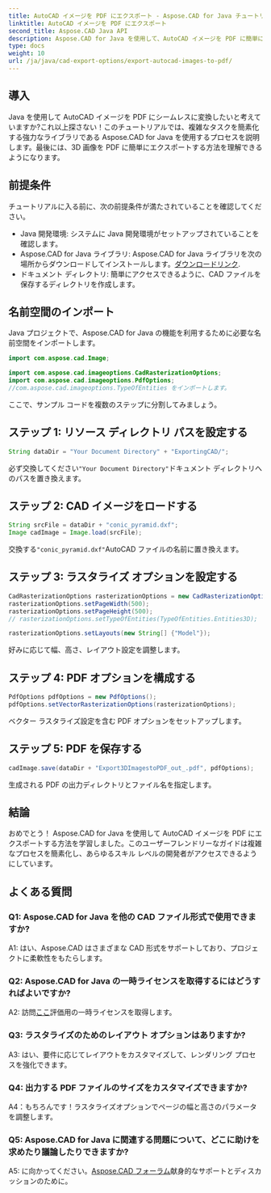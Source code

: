 ```yaml
---
title: AutoCAD イメージを PDF にエクスポート - Aspose.CAD for Java チュートリアル
linktitle: AutoCAD イメージを PDF にエクスポート
second_title: Aspose.CAD Java API
description: Aspose.CAD for Java を使用して、AutoCAD イメージを PDF に簡単にエクスポートします。シームレスな統合については、ステップバイステップのガイドに従ってください。
type: docs
weight: 10
url: /ja/java/cad-export-options/export-autocad-images-to-pdf/
---
```

## 導入

Java を使用して AutoCAD イメージを PDF にシームレスに変換したいと考えていますか?これ以上探さない！このチュートリアルでは、複雑なタスクを簡素化する強力なライブラリである Aspose.CAD for Java を使用するプロセスを説明します。最後には、3D 画像を PDF に簡単にエクスポートする方法を理解できるようになります。

## 前提条件

チュートリアルに入る前に、次の前提条件が満たされていることを確認してください。

- Java 開発環境: システムに Java 開発環境がセットアップされていることを確認します。
-  Aspose.CAD for Java ライブラリ: Aspose.CAD for Java ライブラリを次の場所からダウンロードしてインストールします。[ダウンロードリンク](https://releases.aspose.com/cad/java/).
- ドキュメント ディレクトリ: 簡単にアクセスできるように、CAD ファイルを保存するディレクトリを作成します。

## 名前空間のインポート

Java プロジェクトで、Aspose.CAD for Java の機能を利用するために必要な名前空間をインポートします。

```java
import com.aspose.cad.Image;

import com.aspose.cad.imageoptions.CadRasterizationOptions;
import com.aspose.cad.imageoptions.PdfOptions;
//com.aspose.cad.imageoptions.TypeOfEntities をインポートします。
```

ここで、サンプル コードを複数のステップに分割してみましょう。

## ステップ 1: リソース ディレクトリ パスを設定する

```java
String dataDir = "Your Document Directory" + "ExportingCAD/";
```

必ず交換してください`"Your Document Directory"`ドキュメント ディレクトリへのパスを置き換えます。

## ステップ 2: CAD イメージをロードする

```java
String srcFile = dataDir + "conic_pyramid.dxf";
Image cadImage = Image.load(srcFile);
```

交換する`"conic_pyramid.dxf"`AutoCAD ファイルの名前に置き換えます。

## ステップ 3: ラスタライズ オプションを設定する

```java
CadRasterizationOptions rasterizationOptions = new CadRasterizationOptions();
rasterizationOptions.setPageWidth(500);
rasterizationOptions.setPageHeight(500);
// rasterizationOptions.setTypeOfEntities(TypeOfEntities.Entities3D);

rasterizationOptions.setLayouts(new String[] {"Model"});
```

好みに応じて幅、高さ、レイアウト設定を調整します。

## ステップ 4: PDF オプションを構成する

```java
PdfOptions pdfOptions = new PdfOptions();
pdfOptions.setVectorRasterizationOptions(rasterizationOptions);
```

ベクター ラスタライズ設定を含む PDF オプションをセットアップします。

## ステップ 5: PDF を保存する

```java
cadImage.save(dataDir + "Export3DImagestoPDF_out_.pdf", pdfOptions);
```

生成される PDF の出力ディレクトリとファイル名を指定します。

## 結論

おめでとう！ Aspose.CAD for Java を使用して AutoCAD イメージを PDF にエクスポートする方法を学習しました。このユーザーフレンドリーなガイドは複雑なプロセスを簡素化し、あらゆるスキル レベルの開発者がアクセスできるようにしています。

## よくある質問

### Q1: Aspose.CAD for Java を他の CAD ファイル形式で使用できますか?

A1: はい、Aspose.CAD はさまざまな CAD 形式をサポートしており、プロジェクトに柔軟性をもたらします。

### Q2: Aspose.CAD for Java の一時ライセンスを取得するにはどうすればよいですか?

 A2: 訪問[ここ](https://purchase.aspose.com/temporary-license/)評価用の一時ライセンスを取得します。

### Q3: ラスタライズのためのレイアウト オプションはありますか?

A3: はい、要件に応じてレイアウトをカスタマイズして、レンダリング プロセスを強化できます。

### Q4: 出力する PDF ファイルのサイズをカスタマイズできますか?

A4：もちろんです！ラスタライズオプションでページの幅と高さのパラメータを調整します。

### Q5: Aspose.CAD for Java に関連する問題について、どこに助けを求めたり議論したりできますか?

 A5: に向かってください。[Aspose.CAD フォーラム](https://forum.aspose.com/c/cad/19)献身的なサポートとディスカッションのために。